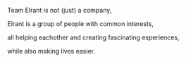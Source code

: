 <p>
<p>Team Elrant is not (just) a company,</p>
<p>Elrant is a group of people with common interests, </p>
<p>all helping eachother and creating fascinating experiences,</p>
<p>while also making lives easier.</p>
</p>

